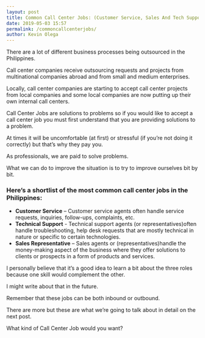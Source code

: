 ```yaml
--- 
layout: post 
title: Common Call Center Jobs: (Customer Service, Sales And Tech Support)
date: 2019-05-03 15:57
permalink: /commoncallcenterjobs/ 
author: Kevin Olega 
--- 
```


There are a lot of different business processes being outsourced in the Philippines. 

Call center companies receive outsourcing requests and projects from multinational companies abroad and from small and medium enterprises.

Locally, call center companies are starting to accept call center projects from local companies and some local companies are now putting up their own internal call centers.

Call Center Jobs are solutions to problems so if you would like to accept a call center job you must first understand that you are providing solutions to a problem. 

At times it will be uncomfortable (at first) or stressful (if you’re not doing it correctly) but that’s why they pay you.

As professionals, we are paid to solve problems. 

What we can do to improve the situation is to try to improve ourselves bit by bit.

### Here’s a shortlist of the most common call center jobs in the Philippines:

-   **Customer Service** – Customer service agents often handle service requests, inquiries, follow-ups, complaints, etc.
-   **Technical Support** - Technical support agents (or representatives)often handle troubleshooting, help desk requests that are mostly technical in nature or specific to certain technologies.
-   **Sales Representative** – Sales agents or (representatives)handle the money-making aspect of the business where they offer solutions to clients or prospects in a form of products and services.

I personally believe that it’s a good idea to learn a bit about the three roles because one skill would complement the other. 

I might write about that in the future. 

Remember that these jobs can be both inbound or outbound. 

There are more but these are what we’re going to talk about in detail on the next post. 

What kind of Call Center Job would you want?
